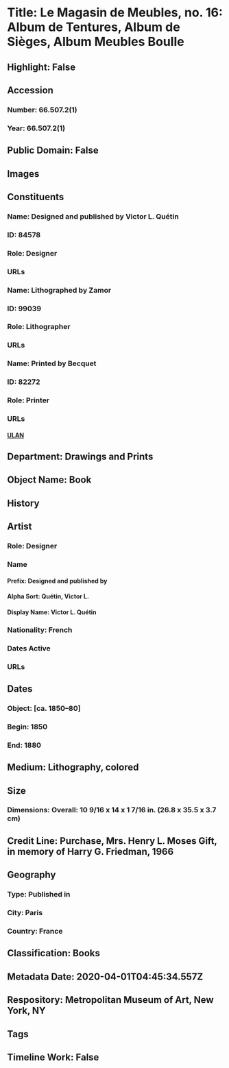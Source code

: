 # Title: Le Magasin de Meubles, no. 16: Album de Tentures, Album de Sièges, Album Meubles Boulle
## Highlight: False
## Accession
### Number: 66.507.2(1)
### Year: 66.507.2(1)
## Public Domain: False
## Images
## Constituents
### Name: Designed and published by Victor L. Quétin
### ID: 84578
### Role: Designer
### URLs
### Name: Lithographed by Zamor
### ID: 99039
### Role: Lithographer
### URLs
### Name: Printed by Becquet
### ID: 82272
### Role: Printer
### URLs
#### [ULAN](http://vocab.getty.edu/page/ulan/500353832)
## Department: Drawings and Prints
## Object Name: Book
## History
## Artist
### Role: Designer
### Name
#### Prefix: Designed and published by
#### Alpha Sort: Quétin, Victor L.
#### Display Name: Victor L. Quétin
### Nationality: French
### Dates Active
### URLs
## Dates
### Object: [ca. 1850–80]
### Begin: 1850
### End: 1880
## Medium: Lithography, colored
## Size
### Dimensions: Overall: 10 9/16 x 14 x 1 7/16 in. (26.8 x 35.5 x 3.7 cm)
## Credit Line: Purchase, Mrs. Henry L. Moses Gift, in memory of Harry G. Friedman, 1966
## Geography
### Type: Published in
### City: Paris
### Country: France
## Classification: Books
## Metadata Date: 2020-04-01T04:45:34.557Z
## Respository: Metropolitan Museum of Art, New York, NY
## Tags
## Timeline Work: False